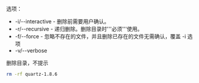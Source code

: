 选项：
* -i/--interactive - 删除前需要用户确认。
* -r/--recursive - 递归删除。删除目录时'''必须'''使用。
* -f/--force - 忽略不存在的文件，并且删除已存在的文件无需确认，覆盖 -i 选项
* -v/--verbose


删除目录，不提示
```bash
rm -rf quartz-1.8.6
```